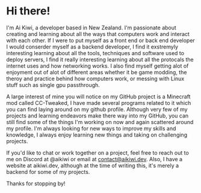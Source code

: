 # Hi there!
I'm Ai Kiwi, a developer based in New Zealand. I'm passionate about creating and learning about all the ways that computers work and interact with each other. If I were to put myself as a front end or back end developer I would conserder myself as a backend developer, I find it exstremyly interesting learning about all the tools, techniques and software used to deploy servers, I find it really interesting learning about all the protocals the internet uses and how networking works. I also find myself getting alot of enjoyment out of alot of different areas whether it be game modding, the theroy and practice behind how computers work, or messing with Linux stuff such as single gpu passthrough. 

A large interest of mine you will notice on my GitHub project is a Minecraft mod called CC-Tweaked, I have made several programs related to it which you can find laying around on my github profile. Although very few of my projects and learning endeavors make there way into my GitHub, you can still find some of the things I'm working on now and again scattered around my profile. I'm always looking for new ways to improve my skills and knowledge, I always enjoy learning new things and taking on challenging projects.

If you'd like to chat or work together on a project, feel free to reach out to me on Discord at @aikiwi or email at contact@aikiwi.dev. Also, I have a website at aikiwi.dev, although at the time of writing this, it's merely a backend for some of my projects.

Thanks for stopping by!
